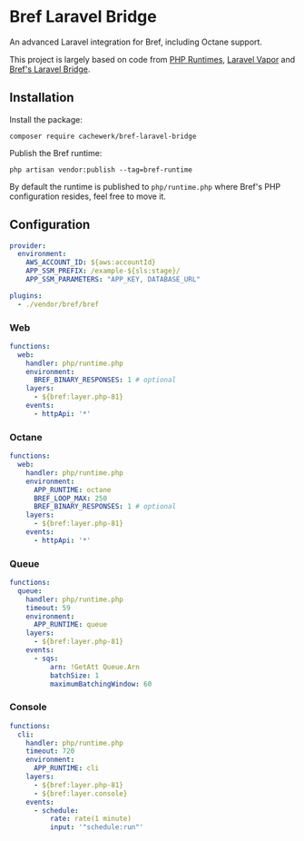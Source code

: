 # Bref Laravel Bridge

An advanced Laravel integration for Bref, including Octane support.

This project is largely based on code from [PHP Runtimes](https://github.com/php-runtime/runtime), [Laravel Vapor](https://github.com/laravel/vapor-core) and [Bref's Laravel Bridge](https://github.com/brefphp/laravel-bridge).



## Installation

Install the package:

```
composer require cachewerk/bref-laravel-bridge
```

Publish the Bref runtime:

```
php artisan vendor:publish --tag=bref-runtime
```

By default the runtime is published to `php/runtime.php` where Bref's PHP configuration resides, feel free to move it.

## Configuration

```yml
provider:
  environment:
    AWS_ACCOUNT_ID: ${aws:accountId}
    APP_SSM_PREFIX: /example-${sls:stage}/
    APP_SSM_PARAMETERS: "APP_KEY, DATABASE_URL"

plugins:
  - ./vendor/bref/bref  
```

### Web

```yml
functions:
  web:
    handler: php/runtime.php
    environment:
      BREF_BINARY_RESPONSES: 1 # optional
    layers:
      - ${bref:layer.php-81}
    events:
      - httpApi: '*'
```

### Octane
```yml
functions:
  web:
    handler: php/runtime.php
    environment:
      APP_RUNTIME: octane
      BREF_LOOP_MAX: 250
      BREF_BINARY_RESPONSES: 1 # optional
    layers:
      - ${bref:layer.php-81}
    events:
      - httpApi: '*'
```

### Queue

```yml
functions:
  queue:
    handler: php/runtime.php
    timeout: 59
    environment:
      APP_RUNTIME: queue
    layers:
      - ${bref:layer.php-81}
    events:
      - sqs:
          arn: !GetAtt Queue.Arn
          batchSize: 1
          maximumBatchingWindow: 60
```

### Console

```yml
functions:
  cli:
    handler: php/runtime.php
    timeout: 720
    environment:
      APP_RUNTIME: cli
    layers:
      - ${bref:layer.php-81}
      - ${bref:layer.console}
    events:
      - schedule:
          rate: rate(1 minute)
          input: '"schedule:run"'
```
